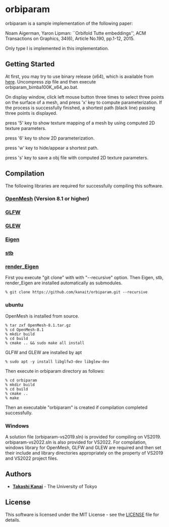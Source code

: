 # orbiparam

orbiparam is a sample implementation of the following paper:

Noam Aigerman, Yaron Lipman: ``Orbifold Tutte embeddings'', ACM Transactions on Graphics, 34(6), Article No.190, pp.1-12, 2015.

Only type I is implemented in this implementation.

## Getting Started

At first, you may try to use binary release (x64), 
which is available from [here](https://github.com/kanait/orbiparam/releases/tag/v1.0).
Uncompress zip file and then execute orbiparam_bimba100K_x64_ao.bat.

On display window, click left mouse button three times to select three points on the surface of a mesh, and press 'x' key to compute parameterization. If the process is successfully finished, a shortest path (black line) passing three points is displayed.

press '5' key to show texture mapping of a mesh by using computed 2D texture parameters.

press '6' key to show 2D parameterization.

press 'w' key to hide/appear a shortest path.

press 's' key to save a obj file with computed 2D texture parameters.

## Compilation

The following libraries are required for successfully compiling this software.

### [OpenMesh](https://www.openmesh.org) (Version 8.1 or higher)
### [GLFW](https://www.glfw.org/)
### [GLEW](http://glew.sourceforge.net/)
### [Eigen](https://gitlab.com/libeigen/eigen)
### [stb](https://github.com/nothings/stb)
### [render_Eigen](https://github.com/kanait/render_Eigen)

First you execute "git clone" with with "--recursive" option. Then Eigen, stb, render_Eigen are installed automatically as submodules.

```
% git clone https://github.com/kanait/orbiparam.git --recursive
```
### ubuntu

OpenMesh is installed from source.
```
% tar zxf OpenMesh-8.1.tar.gz
% cd OpenMesh-8.1
% mkdir build
% cd build
% cmake .. && sudo make all install
```

GLFW and GLEW are installed by apt
```
% sudo apt -y install libglfw3-dev libglew-dev
```

Then execute in orbiparam directory as follows:

```
% cd orbiparam
% mkdir build
% cd build
% cmake ..
% make
```
Then an executable "orbiparam" is created if compilation completed successfully.

### Windows

A solution file (orbiparam-vs2019.sln) is provided for compiling on VS2019.
orbiparam-vs2022.sln is also provided for VS2022.
For compilation, windows library for OpenMesh, GLFW and GLEW are required and then set their include and library directories appropriately on the property of VS2019 and VS2022 project files.

## Authors

* **[Takashi Kanai](https://graphics.c.u-tokyo.ac.jp/hp/en/)** - The University of Tokyo

## License

This software is licensed under the MIT License - see the [LICENSE](LICENSE) file for details.
